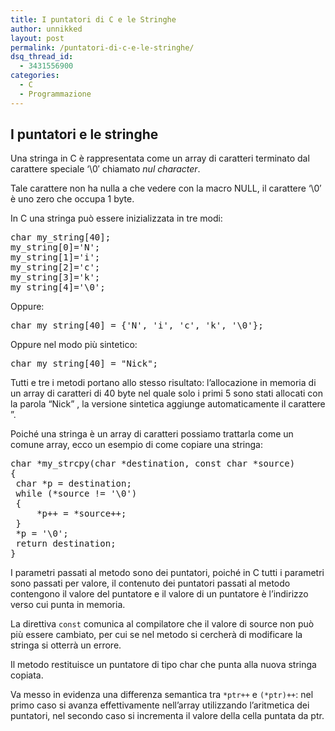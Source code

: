 ```yaml
---
title: I puntatori di C e le Stringhe
author: unnikked
layout: post
permalink: /puntatori-di-c-e-le-stringhe/
dsq_thread_id:
  - 3431556900
categories:
  - C
  - Programmazione
---
```

<div align="center">
  <!-- unnikked - responsive - header --><ins class="adsbygoogle" style="display:block" data-ad-client="ca-pub-3846608868139288" data-ad-slot="2778724254" data-ad-format="auto"></ins>
</div>

  


## I puntatori e le stringhe

Una stringa in C è rappresentata come un array di caratteri terminato dal carattere speciale &#8216;\0&#8242; chiamato *nul character*.

Tale carattere non ha nulla a che vedere con la macro NULL, il carattere &#8216;\0&#8242; è uno zero che occupa 1 byte.

In C una stringa può essere inizializzata in tre modi:

<pre class="lang:c decode:true">char my_string[40];	 	 
my_string[0]='N';	 	 
my_string[1]='i';	 	 
my_string[2]='c';	 	 
my_string[3]='k';	 	 
my_string[4]='\0';	 	 
</pre>

Oppure:

<pre class="lang:c decode:true">char my_string[40] = {'N', 'i', 'c', 'k', '\0'};</pre>

Oppure nel modo più sintetico:

<pre class="lang:default decode:true ">char my_string[40] = "Nick";</pre>

Tutti e tre i metodi portano allo stesso risultato: l&#8217;allocazione in memoria di un array di caratteri di 40 byte nel quale solo i primi 5 sono stati allocati con la parola &#8220;Nick&#8221; , la versione sintetica aggiunge automaticamente il carattere &#8221;.

Poiché una stringa è un array di caratteri possiamo trattarla come un comune array, ecco un esempio di come copiare una stringa:

<pre class="lang:c decode:true">char *my_strcpy(char *destination, const char *source)	 	 
{	 	 
 char *p = destination;	 	 
 while (*source != '\0')	 	 
 {	 	 
     *p++ = *source++;	 	 
 }	 	 
 *p = '\0';	 	 
 return destination;	 	 
}	 	 
</pre>

I parametri passati al metodo sono dei puntatori, poiché in C tutti i parametri sono passati per valore, il contenuto dei puntatori passati al metodo contengono il valore del puntatore e il valore di un puntatore è l&#8217;indirizzo verso cui punta in memoria.

La direttiva `const` comunica al compilatore che il valore di source non può più essere cambiato, per cui se nel metodo si cercherà di modificare la stringa si otterrà un errore.

Il metodo restituisce un puntatore di tipo char che punta alla nuova stringa copiata.

Va messo in evidenza una differenza semantica tra `*ptr++` e `(*ptr)++`: nel primo caso si avanza effettivamente nell&#8217;array utilizzando l&#8217;aritmetica dei puntatori, nel secondo caso si incrementa il valore della cella puntata da ptr.

  


<div align="center">
  <!-- unnikked - responsive - footer --><ins class="adsbygoogle" style="display:block" data-ad-client="ca-pub-3846608868139288" data-ad-slot="4255457452" data-ad-format="auto"></ins>
</div>